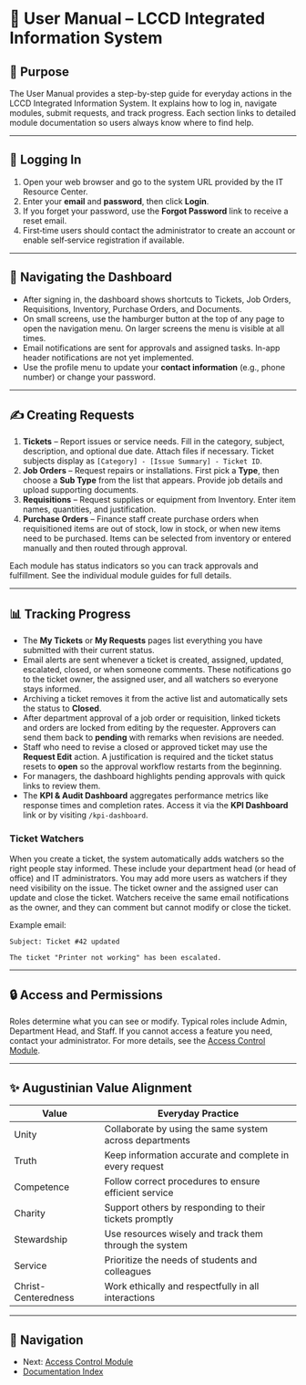 # 👤 User Manual – LCCD Integrated Information System

## 🎯 Purpose
The User Manual provides a step-by-step guide for everyday actions in the LCCD Integrated Information System. It explains how to log in, navigate modules, submit requests, and track progress. Each section links to detailed module documentation so users always know where to find help.

---

## 🚪 Logging In
1. Open your web browser and go to the system URL provided by the IT Resource Center.
2. Enter your **email** and **password**, then click **Login**.
3. If you forget your password, use the **Forgot Password** link to receive a reset email.
4. First‑time users should contact the administrator to create an account or enable self‑service registration if available.

---

## 🧭 Navigating the Dashboard
- After signing in, the dashboard shows shortcuts to Tickets, Job Orders, Requisitions, Inventory, Purchase Orders, and Documents.
- On small screens, use the hamburger button at the top of any page to open the navigation menu. On larger screens the menu is visible at all times.
- Email notifications are sent for approvals and assigned tasks. In-app
  header notifications are not yet implemented.
- Use the profile menu to update your **contact information** (e.g., phone number) or change your password.

---

## ✍️ Creating Requests
1. **Tickets** – Report issues or service needs. Fill in the category, subject, description, and optional due date. Attach files if necessary. Ticket subjects display as `[Category] - [Issue Summary] - Ticket ID`.
2. **Job Orders** – Request repairs or installations. First pick a **Type**, then choose a **Sub Type** from the list that appears. Provide job details and upload supporting documents.
3. **Requisitions** – Request supplies or equipment from Inventory. Enter item names, quantities, and justification.
4. **Purchase Orders** – Finance staff create purchase orders when requisitioned items are out of stock, low in stock, or when new items need to be purchased. Items can be selected from inventory or entered manually and then routed through approval.

Each module has status indicators so you can track approvals and fulfillment. See the individual module guides for full details.

---

## 📊 Tracking Progress
- The **My Tickets** or **My Requests** pages list everything you have submitted with their current status.
- Email alerts are sent whenever a ticket is created, assigned, updated, escalated, closed, or when someone comments. These notifications go to the ticket owner, the assigned user, and all watchers so everyone stays informed.
- Archiving a ticket removes it from the active list and automatically sets the status to **Closed**.
- After department approval of a job order or requisition, linked tickets
  and orders are locked from editing by the requester. Approvers can send
  them back to **pending** with remarks when revisions are needed.
- Staff who need to revise a closed or approved ticket may use the **Request Edit** action.
  A justification is required and the ticket status resets to **open** so the
  approval workflow restarts from the beginning.
- For managers, the dashboard highlights pending approvals with quick links to review them.
- The **KPI & Audit Dashboard** aggregates performance metrics like response times and completion rates. Access it via the **KPI Dashboard** link or by visiting `/kpi-dashboard`.

### Ticket Watchers
When you create a ticket, the system automatically adds watchers so the right people stay informed. These include your department head (or head of office) and IT administrators. You may add more users as watchers if they need visibility on the issue. The ticket owner and the assigned user can update and close the ticket. Watchers receive the same email notifications as the owner, and they can comment but cannot modify or close the ticket.

Example email:

```
Subject: Ticket #42 updated

The ticket "Printer not working" has been escalated.
```

---

## 🔒 Access and Permissions
Roles determine what you can see or modify. Typical roles include Admin, Department Head, and Staff. If you cannot access a feature you need, contact your administrator. For more details, see the [Access Control Module](Access_Control_Module.md).

---

## ✨ Augustinian Value Alignment
| Value | Everyday Practice |
|-------|------------------|
| Unity | Collaborate by using the same system across departments |
| Truth | Keep information accurate and complete in every request |
| Competence | Follow correct procedures to ensure efficient service |
| Charity | Support others by responding to their tickets promptly |
| Stewardship | Use resources wisely and track them through the system |
| Service | Prioritize the needs of students and colleagues |
| Christ-Centeredness | Work ethically and respectfully in all interactions |

---

## 🚀 Navigation
- Next: [Access Control Module](Access_Control_Module.md)
- [Documentation Index](README.md)
